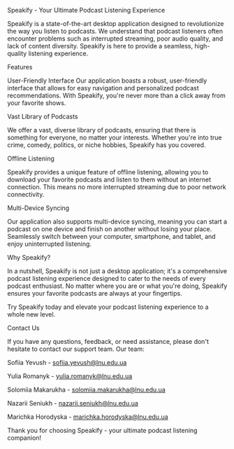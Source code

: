 Speakify - Your Ultimate Podcast Listening Experience

Speakify is a state-of-the-art desktop application designed to revolutionize the way you listen to podcasts. We understand that podcast listeners often encounter problems such as interrupted streaming, poor audio quality, and lack of content diversity. Speakify is here to provide a seamless, high-quality listening experience.

Features

User-Friendly Interface
Our application boasts a robust, user-friendly interface that allows for easy navigation and personalized podcast recommendations. With Speakify, you're never more than a click away from your favorite shows.

Vast Library of Podcasts

We offer a vast, diverse library of podcasts, ensuring that there is something for everyone, no matter your interests. Whether you're into true crime, comedy, politics, or niche hobbies, Speakify has you covered.

Offline Listening

Speakify provides a unique feature of offline listening, allowing you to download your favorite podcasts and listen to them without an internet connection. This means no more interrupted streaming due to poor network connectivity.

Multi-Device Syncing

Our application also supports multi-device syncing, meaning you can start a podcast on one device and finish on another without losing your place. Seamlessly switch between your computer, smartphone, and tablet, and enjoy uninterrupted listening.

Why Speakify?

In a nutshell, Speakify is not just a desktop application; it's a comprehensive podcast listening experience designed to cater to the needs of every podcast enthusiast. No matter where you are or what you're doing, Speakify ensures your favorite podcasts are always at your fingertips.

Try Speakify today and elevate your podcast listening experience to a whole new level.

Contact Us

If you have any questions, feedback, or need assistance, please don't hesitate to contact our support team.
      Our team:
      
Sofiia Yevush - sofiia.yevush@lnu.edu.ua

Yulia Romanyk - yulia.romanyk@lnu.edu.ua

Solomiia Makarukha - solomiia.makarukha@lnu.edu.ua

Nazarii Seniukh - nazarii.seniukh@lnu.edu.ua

Marichka Horodyska - marichka.horodyska@lnu.edu.ua


Thank you for choosing Speakify - your ultimate podcast listening companion!
